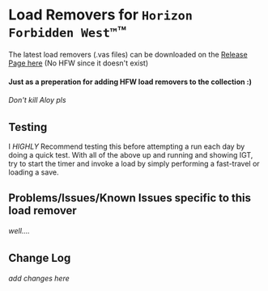 # Load Removers for `Horizon Forbidden West™`™

The latest load removers (.vas files) can be downloaded on the [Release Page here](https://github.com/blegas78/autoSplitters/releases) (No HFW since it doesn't exist)

#### Just as a preperation for adding HFW load removers to the collection :)



###### Don't kill Aloy pls


## Testing

I *HIGHLY* Recommend testing this before attempting a run each day by doing a quick test.
With all of the above up and running and showing IGT, try to start the timer and invoke a load by simply performing a fast-travel or loading a save.


## Problems/Issues/Known Issues specific to this load remover
###### well....


##  Change Log
###### add changes here
